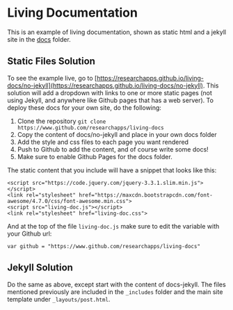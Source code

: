 # Living Documentation

This is an example of living documentation, shown as static html and a jekyll site in the [docs](docs)
folder.

## Static Files Solution
To see the example live, go to [https://researchapps.github.io/living-docs/no-jekyll](https://researchapps.github.io/living-docs/no-jekyll). This solution will add a dropdown with links to one or more static pages (not using Jekyll, and anywhere like Github pages that has a web server). To deploy these docs for your own site, do the following:

 1. Clone the repository `git clone https://www.github.com/researchapps/living-docs`
 2. Copy the content of docs/no-jekyll and place in your own docs folder
 3. Add the style and css files to each page you want rendered
 4. Push to Github to add the content, and of course write some docs!
 5. Make sure to enable Github Pages for the docs folder.

The static content that you include will have a snippet that looks like this:

```
<script src="https://code.jquery.com/jquery-3.3.1.slim.min.js"></script>
<link rel="stylesheet" href="https://maxcdn.bootstrapcdn.com/font-awesome/4.7.0/css/font-awesome.min.css">
<script src="living-doc.js"></script>
<link rel="stylesheet" href="living-doc.css">
```

And at the top of the file `living-doc.js` make sure to edit the variable with your Github url:

```
var github = "https://www.github.com/researchapps/living-docs"
```

## Jekyll Solution
Do the same as above, except start with the content of docs-jekyll. The files mentioned
previously are included in the `_includes` folder and the main site template under `_layouts/post.html`.
